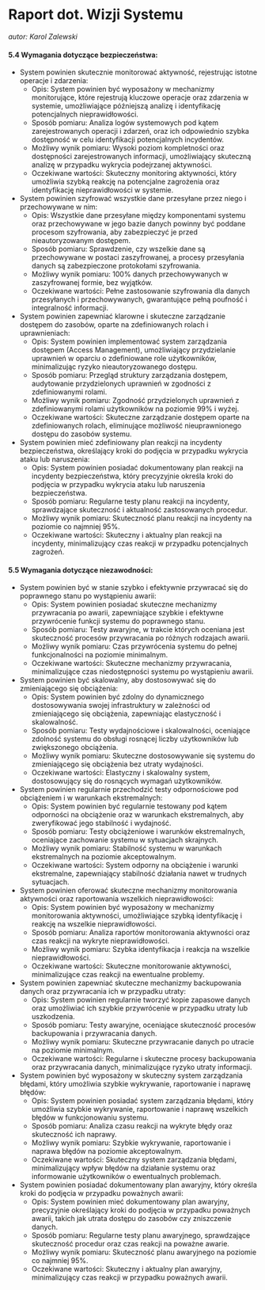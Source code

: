 # Raport dot. Wizji Systemu
*autor: Karol Zalewski*

#### 5.4 Wymagania dotyczące bezpieczeństwa:
- System powinien skutecznie monitorować aktywność, rejestrując istotne operacje i zdarzenia:
    - Opis: System powinien być wyposażony w mechanizmy monitorujące, które rejestrują kluczowe operacje oraz zdarzenia w systemie, umożliwiające późniejszą analizę i identyfikację potencjalnych nieprawidłowości.
    - Sposób pomiaru: Analiza logów systemowych pod kątem zarejestrowanych operacji i zdarzeń, oraz ich odpowiednio szybka dostępność w celu identyfikacji potencjalnych incydentów.
    - Możliwy wynik pomiaru: Wysoki poziom kompletności oraz dostępności zarejestrowanych informacji, umożliwiający skuteczną analizę w przypadku wykrycia podejrzanej aktywności.
    - Oczekiwane wartości: Skuteczny monitoring aktywności, który umożliwia szybką reakcję na potencjalne zagrożenia oraz identyfikację nieprawidłowości w systemie.
- System powinien szyfrować wszystkie dane przesyłane przez niego i przechowywane w nim:
    - Opis: Wszystkie dane przesyłane między komponentami systemu oraz przechowywane w jego bazie danych powinny być poddane procesom szyfrowania, aby zabezpieczyć je przed nieautoryzowanym dostępem.
    - Sposób pomiaru: Sprawdzenie, czy wszelkie dane są przechowywane w postaci zaszyfrowanej, a procesy przesyłania danych są zabezpieczone protokołami szyfrowania.
    - Możliwy wynik pomiaru: 100% danych przechowywanych w zaszyfrowanej formie, bez wyjątków.
    - Oczekiwane wartości: Pełne zastosowanie szyfrowania dla danych przesyłanych i przechowywanych, gwarantujące pełną poufność i integralność informacji.
- System powinien zapewniać klarowne i skuteczne zarządzanie dostępem do zasobów, oparte na zdefiniowanych rolach i uprawnieniach:
    - Opis: System powinien implementować system zarządzania dostępem (Access Management), umożliwiający przydzielanie uprawnień w oparciu o zdefiniowane role użytkowników, minimalizując ryzyko nieautoryzowanego dostępu.
    - Sposób pomiaru: Przegląd struktury zarządzania dostępem, audytowanie przydzielonych uprawnień w zgodności z zdefiniowanymi rolami.
    - Możliwy wynik pomiaru: Zgodność przydzielonych uprawnień z zdefiniowanymi rolami użytkowników na poziomie 99% i wyżej.
    - Oczekiwane wartości: Skuteczne zarządzanie dostępem oparte na zdefiniowanych rolach, eliminujące możliwość nieuprawnionego dostępu do zasobów systemu.
- System powinien mieć zdefiniowany plan reakcji na incydenty bezpieczeństwa, określający kroki do podjęcia w przypadku wykrycia ataku lub naruszenia:
    - Opis: System powinien posiadać dokumentowany plan reakcji na incydenty bezpieczeństwa, który precyzyjnie określa kroki do podjęcia w przypadku wykrycia ataku lub naruszenia bezpieczeństwa.
    - Sposób pomiaru: Regularne testy planu reakcji na incydenty, sprawdzające skuteczność i aktualność zastosowanych procedur.
    - Możliwy wynik pomiaru: Skuteczność planu reakcji na incydenty na poziomie co najmniej 95%.
    - Oczekiwane wartości: Skuteczny i aktualny plan reakcji na incydenty, minimalizujący czas reakcji w przypadku potencjalnych zagrożeń.

#### 5.5 Wymagania dotyczące niezawodności:
- System powinien być w stanie szybko i efektywnie przywracać się do poprawnego stanu po wystąpieniu awarii:
    - Opis: System powinien posiadać skuteczne mechanizmy przywracania po awarii, zapewniające szybkie i efektywne przywrócenie funkcji systemu do poprawnego stanu.
    - Sposób pomiaru: Testy awaryjne, w trakcie których oceniana jest skuteczność procesów przywracania po różnych rodzajach awarii.
    - Możliwy wynik pomiaru: Czas przywrócenia systemu do pełnej funkcjonalności na poziomie minimalnym.
    - Oczekiwane wartości: Skuteczne mechanizmy przywracania, minimalizujące czas niedostępności systemu po wystąpieniu awarii.
- System powinien być skalowalny, aby dostosowywać się do zmieniającego się obciążenia:
    - Opis: System powinien być zdolny do dynamicznego dostosowywania swojej infrastruktury w zależności od zmieniającego się obciążenia, zapewniając elastyczność i skalowalność.
    - Sposób pomiaru: Testy wydajnościowe i skalowalności, oceniające zdolność systemu do obsługi rosnącej liczby użytkowników lub zwiększonego obciążenia.
    - Możliwy wynik pomiaru: Skuteczne dostosowywanie się systemu do zmieniającego się obciążenia bez utraty wydajności.
    - Oczekiwane wartości: Elastyczny i skalowalny system, dostosowujący się do rosnących wymagań użytkowników.
- System powinien regularnie przechodzić testy odpornościowe pod obciążeniem i w warunkach ekstremalnych:
    - Opis: System powinien być regularnie testowany pod kątem odporności na obciążenie oraz w warunkach ekstremalnych, aby zweryfikować jego stabilność i wydajność.
    - Sposób pomiaru: Testy obciążeniowe i warunków ekstremalnych, oceniające zachowanie systemu w sytuacjach skrajnych.
    - Możliwy wynik pomiaru: Stabilność systemu w warunkach ekstremalnych na poziomie akceptowalnym.
    - Oczekiwane wartości: System odporny na obciążenie i warunki ekstremalne, zapewniający stabilność działania nawet w trudnych sytuacjach.
- System powinien oferować skuteczne mechanizmy monitorowania aktywności oraz raportowania wszelkich nieprawidłowości:
    - Opis: System powinien być wyposażony w mechanizmy monitorowania aktywności, umożliwiające szybką identyfikację i reakcję na wszelkie nieprawidłowości.
    - Sposób pomiaru: Analiza raportów monitorowania aktywności oraz czas reakcji na wykryte nieprawidłowości.
    - Możliwy wynik pomiaru: Szybka identyfikacja i reakcja na wszelkie nieprawidłowości.
    - Oczekiwane wartości: Skuteczne monitorowanie aktywności, minimalizujące czas reakcji na ewentualne problemy.
- System powinien zapewniać skuteczne mechanizmy backupowania danych oraz przywracania ich w przypadku utraty:
    - Opis: System powinien regularnie tworzyć kopie zapasowe danych oraz umożliwiać ich szybkie przywrócenie w przypadku utraty lub uszkodzenia.
    - Sposób pomiaru: Testy awaryjne, oceniające skuteczność procesów backupowania i przywracania danych.
    - Możliwy wynik pomiaru: Skuteczne przywracanie danych po utracie na poziomie minimalnym.
    - Oczekiwane wartości: Regularne i skuteczne procesy backupowania oraz przywracania danych, minimalizujące ryzyko utraty informacji.
- System powinien być wyposażony w skuteczny system zarządzania błędami, który umożliwia szybkie wykrywanie, raportowanie i naprawę błędów:
    - Opis: System powinien posiadać system zarządzania błędami, który umożliwia szybkie wykrywanie, raportowanie i naprawę wszelkich błędów w funkcjonowaniu systemu.
    - Sposób pomiaru: Analiza czasu reakcji na wykryte błędy oraz skuteczność ich naprawy.
    - Możliwy wynik pomiaru: Szybkie wykrywanie, raportowanie i naprawa błędów na poziomie akceptowalnym.
    - Oczekiwane wartości: Skuteczny system zarządzania błędami, minimalizujący wpływ błędów na działanie systemu oraz informowanie użytkowników o ewentualnych problemach.
- System powinien posiadać dokumentowany plan awaryjny, który określa kroki do podjęcia w przypadku poważnych awarii:
    - Opis: System powinien mieć dokumentowany plan awaryjny, precyzyjnie określający kroki do podjęcia w przypadku poważnych awarii, takich jak utrata dostępu do zasobów czy zniszczenie danych.
    - Sposób pomiaru: Regularne testy planu awaryjnego, sprawdzające skuteczność procedur oraz czas reakcji na poważne awarie.
    - Możliwy wynik pomiaru: Skuteczność planu awaryjnego na poziomie co najmniej 95%.
    - Oczekiwane wartości: Skuteczny i aktualny plan awaryjny, minimalizujący czas reakcji w przypadku poważnych awarii.